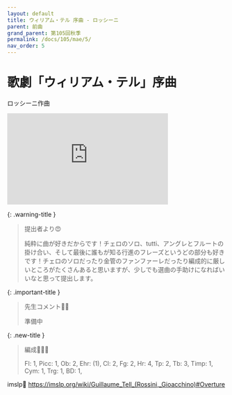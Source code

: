 ```yaml
---
layout: default
title: ウィリアム・テル 序曲 - ロッシーニ
parent: 前曲
grand_parent: 第105回秋季
permalink: /docs/105/mae/5/
nav_order: 5
---
```


# 歌劇「ウィリアム・テル」序曲

ロッシーニ作曲

<iframe width="370" height="210" src="https://www.youtube.com/embed/Vrl3ebMCOng?si=hdBzGrN-YDxsrF14" title="YouTube video player" frameborder="0" allow="accelerometer; autoplay; clipboard-write; encrypted-media; gyroscope; picture-in-picture; web-share" referrerpolicy="strict-origin-when-cross-origin" allowfullscreen></iframe>

{: .warning-title }
> 提出者より😍
>
> 純粋に曲が好きだからです！チェロのソロ、tutti、アングレとフルートの掛け合い、そして最後に誰もが知る行進のフレーズというどの部分も好きです！チェロのソロだったり金管のファンファーレだったり編成的に厳しいところがたくさんあると思いますが、少しでも選曲の手助けになればいいなと思って提出します。

{: .important-title }
> 先生コメント🤵‍♂️
>
> 準備中

{: .new-title }
> 編成🎻🎺🥁
>
> Fl: 1, Picc: 1, Ob: 2, Ehr: (1), Cl: 2, Fg: 2, Hr: 4, Tp: 2, Tb: 3, Timp: 1, Cym: 1, Trg: 1, BD: 1,

imslp🎼
<a href="https://imslp.org/wiki/Guillaume_Tell_(Rossini,_Gioacchino)#Overture">https://imslp.org/wiki/Guillaume_Tell_(Rossini,_Gioacchino)#Overture</a>